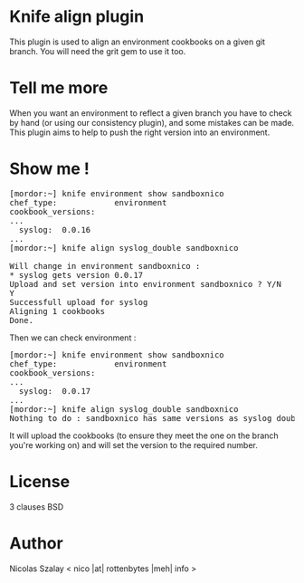 Knife align plugin
==================

This plugin is used to align an environment cookbooks on a given git branch. You will need the grit gem to use it too.


Tell me more
============

When you want an environment to reflect a given branch you have to check by hand (or using our consistency plugin), and some mistakes can be made. This plugin aims to help to push the right version into an environment.


Show me !
=========

<pre>
[mordor:~] knife environment show sandboxnico
chef_type:            environment
cookbook_versions:
...
  syslog:  0.0.16
...
[mordor:~] knife align syslog_double sandboxnico

Will change in environment sandboxnico :
* syslog gets version 0.0.17
Upload and set version into environment sandboxnico ? Y/N
Y
Successfull upload for syslog
Aligning 1 cookbooks
Done.
</pre>

Then we can check environment :

<pre>
[mordor:~] knife environment show sandboxnico 
chef_type:            environment
cookbook_versions:
...
  syslog:  0.0.17
...
[mordor:~] knife align syslog_double sandboxnico
Nothing to do : sandboxnico has same versions as syslog_double
</pre>

It will upload the cookbooks (to ensure they meet the one on the branch you're working on) and will set the version to the required number.

License
=======
3 clauses BSD

Author
======
Nicolas Szalay < nico |at| rottenbytes |meh| info >

